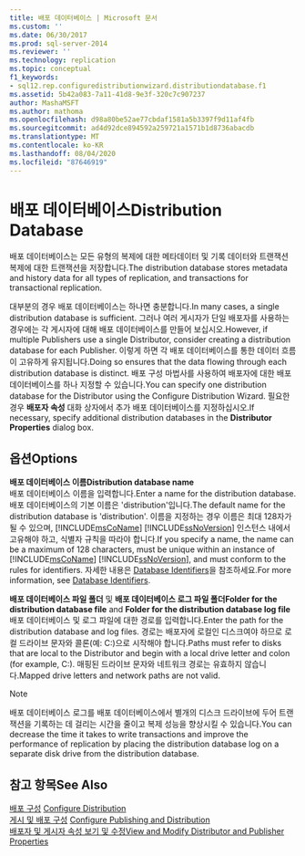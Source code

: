 ```yaml
---
title: 배포 데이터베이스 | Microsoft 문서
ms.custom: ''
ms.date: 06/30/2017
ms.prod: sql-server-2014
ms.reviewer: ''
ms.technology: replication
ms.topic: conceptual
f1_keywords:
- sql12.rep.configuredistributionwizard.distributiondatabase.f1
ms.assetid: 5b42a083-7a11-41d8-9e3f-320c7c907237
author: MashaMSFT
ms.author: mathoma
ms.openlocfilehash: d98a80be52ae77cbdaf1581a5b3397f9d11af4fb
ms.sourcegitcommit: ad4d92dce894592a259721a1571b1d8736abacdb
ms.translationtype: MT
ms.contentlocale: ko-KR
ms.lasthandoff: 08/04/2020
ms.locfileid: "87646919"
---
```

# <a name="distribution-database"></a><span data-ttu-id="1efe0-102">배포 데이터베이스</span><span class="sxs-lookup"><span data-stu-id="1efe0-102">Distribution Database</span></span>
  <span data-ttu-id="1efe0-103">배포 데이터베이스는 모든 유형의 복제에 대한 메타데이터 및 기록 데이터와 트랜잭션 복제에 대한 트랜잭션을 저장합니다.</span><span class="sxs-lookup"><span data-stu-id="1efe0-103">The distribution database stores metadata and history data for all types of replication, and transactions for transactional replication.</span></span>  
  
 <span data-ttu-id="1efe0-104">대부분의 경우 배포 데이터베이스는 하나면 충분합니다.</span><span class="sxs-lookup"><span data-stu-id="1efe0-104">In many cases, a single distribution database is sufficient.</span></span> <span data-ttu-id="1efe0-105">그러나 여러 게시자가 단일 배포자를 사용하는 경우에는 각 게시자에 대해 배포 데이터베이스를 만들어 보십시오.</span><span class="sxs-lookup"><span data-stu-id="1efe0-105">However, if multiple Publishers use a single Distributor, consider creating a distribution database for each Publisher.</span></span> <span data-ttu-id="1efe0-106">이렇게 하면 각 배포 데이터베이스를 통한 데이터 흐름이 고유하게 유지됩니다.</span><span class="sxs-lookup"><span data-stu-id="1efe0-106">Doing so ensures that the data flowing through each distribution database is distinct.</span></span> <span data-ttu-id="1efe0-107">배포 구성 마법사를 사용하여 배포자에 대한 배포 데이터베이스를 하나 지정할 수 있습니다.</span><span class="sxs-lookup"><span data-stu-id="1efe0-107">You can specify one distribution database for the Distributor using the Configure Distribution Wizard.</span></span> <span data-ttu-id="1efe0-108">필요한 경우 **배포자 속성** 대화 상자에서 추가 배포 데이터베이스를 지정하십시오.</span><span class="sxs-lookup"><span data-stu-id="1efe0-108">If necessary, specify additional distribution databases in the **Distributor Properties** dialog box.</span></span>  
  
## <a name="options"></a><span data-ttu-id="1efe0-109">옵션</span><span class="sxs-lookup"><span data-stu-id="1efe0-109">Options</span></span>  
 <span data-ttu-id="1efe0-110">**배포 데이터베이스 이름**</span><span class="sxs-lookup"><span data-stu-id="1efe0-110">**Distribution database name**</span></span>  
 <span data-ttu-id="1efe0-111">배포 데이터베이스 이름을 입력합니다.</span><span class="sxs-lookup"><span data-stu-id="1efe0-111">Enter a name for the distribution database.</span></span> <span data-ttu-id="1efe0-112">배포 데이터베이스의 기본 이름은 'distribution'입니다.</span><span class="sxs-lookup"><span data-stu-id="1efe0-112">The default name for the distribution database is 'distribution'.</span></span> <span data-ttu-id="1efe0-113">이름을 지정하는 경우 이름은 최대 128자가 될 수 있으며, [!INCLUDE[msCoName](../../includes/msconame-md.md)] [!INCLUDE[ssNoVersion](../../includes/ssnoversion-md.md)] 인스턴스 내에서 고유해야 하고, 식별자 규칙을 따라야 합니다.</span><span class="sxs-lookup"><span data-stu-id="1efe0-113">If you specify a name, the name can be a maximum of 128 characters, must be unique within an instance of [!INCLUDE[msCoName](../../includes/msconame-md.md)] [!INCLUDE[ssNoVersion](../../includes/ssnoversion-md.md)], and must conform to the rules for identifiers.</span></span> <span data-ttu-id="1efe0-114">자세한 내용은 [Database Identifiers](../databases/database-identifiers.md)을 참조하세요.</span><span class="sxs-lookup"><span data-stu-id="1efe0-114">For more information, see [Database Identifiers](../databases/database-identifiers.md).</span></span>  
  
 <span data-ttu-id="1efe0-115">**배포 데이터베이스 파일 폴더** 및 **배포 데이터베이스 로그 파일 폴더**</span><span class="sxs-lookup"><span data-stu-id="1efe0-115">**Folder for the distribution database file** and **Folder for the distribution database log file**</span></span>  
 <span data-ttu-id="1efe0-116">배포 데이터베이스 및 로그 파일에 대한 경로를 입력합니다.</span><span class="sxs-lookup"><span data-stu-id="1efe0-116">Enter the path for the distribution database and log files.</span></span> <span data-ttu-id="1efe0-117">경로는 배포자에 로컬인 디스크여야 하므로 로컬 드라이브 문자와 콜론(예: C:)으로 시작해야 합니다.</span><span class="sxs-lookup"><span data-stu-id="1efe0-117">Paths must refer to disks that are local to the Distributor and begin with a local drive letter and colon (for example, C:).</span></span> <span data-ttu-id="1efe0-118">매핑된 드라이브 문자와 네트워크 경로는 유효하지 않습니다.</span><span class="sxs-lookup"><span data-stu-id="1efe0-118">Mapped drive letters and network paths are not valid.</span></span>  
  
> [!NOTE]  
>  <span data-ttu-id="1efe0-119">배포 데이터베이스 로그를 배포 데이터베이스에서 별개의 디스크 드라이브에 두어 트랜잭션을 기록하는 데 걸리는 시간을 줄이고 복제 성능을 향상시킬 수 있습니다.</span><span class="sxs-lookup"><span data-stu-id="1efe0-119">You can decrease the time it takes to write transactions and improve the performance of replication by placing the distribution database log on a separate disk drive from the distribution database.</span></span>  
  
## <a name="see-also"></a><span data-ttu-id="1efe0-120">참고 항목</span><span class="sxs-lookup"><span data-stu-id="1efe0-120">See Also</span></span>  
 <span data-ttu-id="1efe0-121">[배포 구성](configure-distribution.md) </span><span class="sxs-lookup"><span data-stu-id="1efe0-121">[Configure Distribution](configure-distribution.md) </span></span>  
 <span data-ttu-id="1efe0-122">[게시 및 배포 구성](configure-publishing-and-distribution.md) </span><span class="sxs-lookup"><span data-stu-id="1efe0-122">[Configure Publishing and Distribution](configure-publishing-and-distribution.md) </span></span>  
 [<span data-ttu-id="1efe0-123">배포자 및 게시자 속성 보기 및 수정</span><span class="sxs-lookup"><span data-stu-id="1efe0-123">View and Modify Distributor and Publisher Properties</span></span>](view-and-modify-distributor-and-publisher-properties.md)  
  
  
